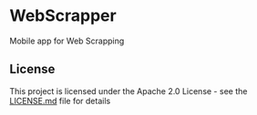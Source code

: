 # WebScrapper

Mobile app for Web Scrapping

## License

This project is licensed under the Apache 2.0 License - see the [LICENSE.md](LICENSE.md) file for details
